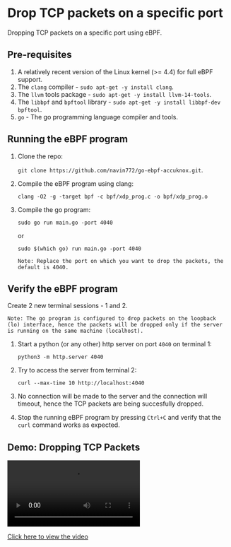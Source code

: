 # Drop TCP packets on a specific port

Dropping TCP packets on a specific port using eBPF.

## Pre-requisites

1. A relatively recent version of the Linux kernel (>= 4.4) for full eBPF support.
2. The `clang` compiler - `sudo apt-get -y install clang`.
3. The `llvm` tools package - `sudo apt-get -y install llvm-14-tools`.
4. The `libbpf` and `bpftool` library - `sudo apt-get -y install libbpf-dev bpftool`.
5. `go` - The go programming language compiler and tools.

## Running the eBPF program 

1. Clone the repo: 
    
    `git clone https://github.com/navin772/go-ebpf-accuknox.git`.

2. Compile the eBPF program using clang:

    `clang -O2 -g -target bpf -c bpf/xdp_prog.c -o bpf/xdp_prog.o`

3. Compile the go program:

    `sudo go run main.go -port 4040`

    or
    
    `sudo $(which go) run main.go -port 4040`

    ```
    Note: Replace the port on which you want to drop the packets, the default is 4040.
    ```

## Verify the eBPF program
Create 2 new terminal sessions - 1 and 2.

```
Note: The go program is configured to drop packets on the loopback (lo) interface, hence the packets will be dropped only if the server is running on the same machine (localhost).
```

1. Start a python (or any other) http server on port `4040` on terminal 1:

    `python3 -m http.server 4040`

2. Try to access the server from terminal 2:

    `curl --max-time 10 http://localhost:4040`

3. No connection will be made to the server and the connection will timeout, hence the TCP packets are being succesfully dropped.
4. Stop the running eBPF program by pressing `Ctrl+C` and verify that the `curl` command works as expected.

## Demo: Dropping TCP Packets

![Demo Drop TCP Packets](https://github.com/navin772/go-ebpf-accuknox/raw/main/demo_drop_TCP_packets.mp4)

[Click here to view the video](https://github.com/navin772/go-ebpf-accuknox/raw/main/demo_drop_TCP_packets.mp4)